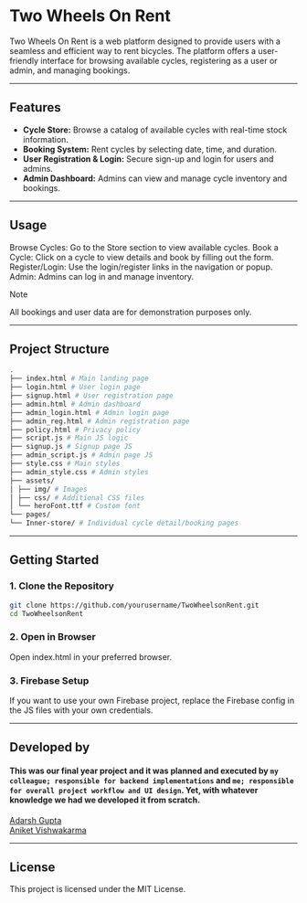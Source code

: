 # Two Wheels On Rent

Two Wheels On Rent is a web platform designed to provide users with a seamless and efficient way to rent bicycles. The platform offers a user-friendly interface for browsing available cycles, registering as a user or admin, and managing bookings. 

---

## Features

- **Cycle Store:** Browse a catalog of available cycles with real-time stock information.
- **Booking System:** Rent cycles by selecting date, time, and duration.
- **User Registration & Login:** Secure sign-up and login for users and admins.
- **Admin Dashboard:** Admins can view and manage cycle inventory and bookings.

---

## Usage
Browse Cycles: Go to the Store section to view available cycles.
Book a Cycle: Click on a cycle to view details and book by filling out the form.
Register/Login: Use the login/register links in the navigation or popup.
Admin: Admins can log in and manage inventory.

> [!Note]
>All bookings and user data are for demonstration purposes only.

---

## Project Structure

```bash
. 
├── index.html # Main landing page 
├── login.html # User login page 
├── signup.html # User registration page 
├── admin.html # Admin dashboard 
├── admin_login.html # Admin login page 
├── admin_reg.html # Admin registration page 
├── policy.html # Privacy policy 
├── script.js # Main JS logic 
├── signup.js # Signup page JS 
├── admin_script.js # Admin page JS 
├── style.css # Main styles 
├── admin_style.css # Admin styles 
├── assets/ 
│ ├── img/ # Images 
│ ├── css/ # Additional CSS files 
│ └── heroFont.ttf # Custom font 
└── pages/ 
└── Inner-store/ # Individual cycle detail/booking pages
```

---

## Getting Started

### 1. Clone the Repository

```bash
git clone https://github.com/yourusername/TwoWheelsonRent.git
cd TwoWheelsonRent
```

### 2. Open in Browser
Open index.html in your preferred browser.

### 3. Firebase Setup 
If you want to use your own Firebase project, replace the Firebase config in the JS files with your own credentials.

---

## Developed by

#### This was our final year project and it was planned and executed by `my colleague; responsible for backend implementations` and `me; responsible for overall project workflow and UI design`. Yet, with whatever knowledge we had we developed it from scratch.

[Adarsh Gupta](https://adarsh-gupta.pages.dev/) <br>
[Aniket Vishwakarma](https://karmaniket.pages.dev/)

---

## License

This project is licensed under the MIT License.